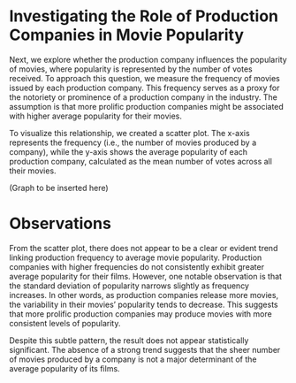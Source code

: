 # Investigating the Role of Production Companies in Movie Popularity

Next, we explore whether the production company influences the popularity of movies, where popularity is represented by the number of votes received. To approach this question, we measure the frequency of movies issued by each production company. This frequency serves as a proxy for the notoriety or prominence of a production company in the industry. The assumption is that more prolific production companies might be associated with higher average popularity for their movies.

To visualize this relationship, we created a scatter plot. The x-axis represents the frequency (i.e., the number of movies produced by a company), while the y-axis shows the average popularity of each production company, calculated as the mean number of votes across all their movies.

(Graph to be inserted here)

# Observations
From the scatter plot, there does not appear to be a clear or evident trend linking production frequency to average movie popularity. Production companies with higher frequencies do not consistently exhibit greater average popularity for their films. However, one notable observation is that the standard deviation of popularity narrows slightly as frequency increases. In other words, as production companies release more movies, the variability in their movies’ popularity tends to decrease. This suggests that more prolific production companies may produce movies with more consistent levels of popularity.

Despite this subtle pattern, the result does not appear statistically significant. The absence of a strong trend suggests that the sheer number of movies produced by a company is not a major determinant of the average popularity of its films.